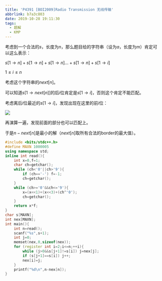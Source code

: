 ```yaml
---
title: 'P4391 [BOI2009]Radio Transmission 无线传输'
abbrlink: b7a3c803
date: 2019-10-28 19:11:30
tags:
  - 题解
  - KMP
---
```


考虑到一个合法的$s$，长度为$n$，那么题目给的字符串（设为$a$，长度为$m$）肯定可以这么表示：

$s[1 \to n] + s[1 \to n] + s[1 \to n] ... +s[1 \to n]+s[1 \to i]$

$1 \le i \le n$

考虑这个字符串的$next[n]$。

可以知道$s[1 \to next[n]]$的后$i$位肯定是$s[1 \to i]$，否则这个肯定不能匹配。

考虑离后$i$位最近的$s[1 \to i]$，发现出现在这里的前$i$位：

![](https://ae01.alicdn.com/kf/Hb7a705efc8d84c1d98ec250cc0452938b.png)

再演算一遍，发现前面的部分也可以匹配上。

于是$n - next[n]$是最小的解（$next[n]$取所有合法的border的最大值）。

```cpp
#include <bits/stdc++.h>
#define MAXN 1000005
using namespace std;
inline int read(){
	int x=0,f=1;
	char ch=getchar();
	while (ch<'0'||ch>'9'){
		if (ch=='-') f=-1;
		ch=getchar();
	}
	while (ch>='0'&&ch<='9'){
		x=(x<<1)+(x<<3)+(ch^'0');
		ch=getchar();
	}
	return x*f;
}
char s[MAXN];
int nex[MAXN];
int main(){
	int n=read();
	scanf("%s",s+1);
	int j=0;
	memset(nex,0,sizeof(nex));
	for (register int i=2;i<=n;++i){
		while (j>0&&s[j+1]!=s[i]) j=nex[j];
		if (s[j+1]==s[i]) j++;
		nex[i]=j;
	}
	printf("%d\n",n-nex[n]);
}
```

